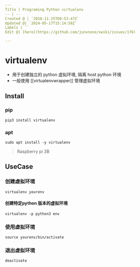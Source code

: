 ```yaml
---
Title | Programing Python virtualenv
-- | --
Created @ | `2018-11-25T09:53:47Z`
Updated @| `2024-05-17T15:14:58Z`
Labels | ``
Edit @| [here](https://github.com/junxnone/xwiki/issues/176)

---
```

# virtualenv

- 用于创建独立的 python 虚拟环境, 隔离 host python 环境
- 一般使用 [[virtualenvwrapper]] 管理虚拟环境

## Install

### pip

```
pip3 install virtualenv
```

### apt

```
sudo apt install -y virtualenv
```

> Raspberry pi 3B 

## UseCase

### 创建虚拟环境

`virtualenv yourenv` 

#### 创建特定python 版本的虚拟环境

```
virtualenv -p python3 env
```

### 使用虚拟环境

```
source yourenv/bin/activate
```

### 退出虚拟环境

```
deactivate
```


